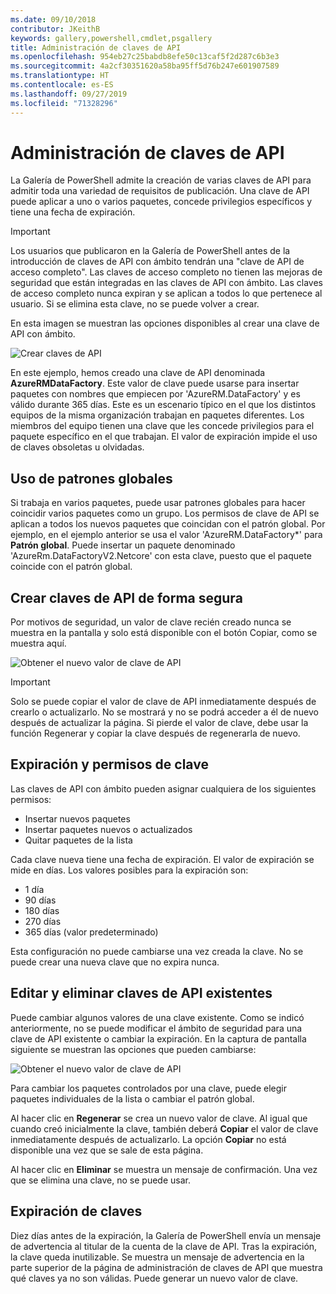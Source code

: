 ```yaml
---
ms.date: 09/10/2018
contributor: JKeithB
keywords: gallery,powershell,cmdlet,psgallery
title: Administración de claves de API
ms.openlocfilehash: 954eb27c25babdb8efe50c13caf5f2d287c6b3e3
ms.sourcegitcommit: 4a2cf30351620a58ba95ff5d76b247e601907589
ms.translationtype: HT
ms.contentlocale: es-ES
ms.lasthandoff: 09/27/2019
ms.locfileid: "71328296"
---
```

# <a name="managing-api-keys"></a>Administración de claves de API

La Galería de PowerShell admite la creación de varias claves de API para admitir toda una variedad de requisitos de publicación. Una clave de API puede aplicar a uno o varios paquetes, concede privilegios específicos y tiene una fecha de expiración.

> [!IMPORTANT]
> Los usuarios que publicaron en la Galería de PowerShell antes de la introducción de claves de API con ámbito tendrán una "clave de API de acceso completo". Las claves de acceso completo no tienen las mejoras de seguridad que están integradas en las claves de API con ámbito. Las claves de acceso completo nunca expiran y se aplican a todos lo que pertenece al usuario. Si se elimina esta clave, no se puede volver a crear.

En esta imagen se muestran las opciones disponibles al crear una clave de API con ámbito.

![Crear claves de API](../../Images/PSGallery_KeyScoped.png)

En este ejemplo, hemos creado una clave de API denominada **AzureRMDataFactory**. Este valor de clave puede usarse para insertar paquetes con nombres que empiecen por 'AzureRM.DataFactory' y es válido durante 365 días. Este es un escenario típico en el que los distintos equipos de la misma organización trabajan en paquetes diferentes. Los miembros del equipo tienen una clave que les concede privilegios para el paquete específico en el que trabajan.
El valor de expiración impide el uso de claves obsoletas u olvidadas.

## <a name="using-glob-patterns"></a>Uso de patrones globales

Si trabaja en varios paquetes, puede usar patrones globales para hacer coincidir varios paquetes como un grupo. Los permisos de clave de API se aplican a todos los nuevos paquetes que coincidan con el patrón global. Por ejemplo, en el ejemplo anterior se usa el valor 'AzureRM.DataFactory*' para **Patrón global**. Puede insertar un paquete denominado 'AzureRm.DataFactoryV2.Netcore' con esta clave, puesto que el paquete coincide con el patrón global.

## <a name="create-api-keys-securely"></a>Crear claves de API de forma segura

Por motivos de seguridad, un valor de clave recién creado nunca se muestra en la pantalla y solo está disponible con el botón Copiar, como se muestra aquí.

![Obtener el nuevo valor de clave de API](../../Images/PSGallery_CopyCreatedKey.png)

> [!IMPORTANT]
> Solo se puede copiar el valor de clave de API inmediatamente después de crearlo o actualizarlo. No se mostrará y no se podrá acceder a él de nuevo después de actualizar la página. Si pierde el valor de clave, debe usar la función Regenerar y copiar la clave después de regenerarla de nuevo.

## <a name="key-permissions-and-expiration"></a>Expiración y permisos de clave

Las claves de API con ámbito pueden asignar cualquiera de los siguientes permisos:

- Insertar nuevos paquetes
- Insertar paquetes nuevos o actualizados
- Quitar paquetes de la lista

Cada clave nueva tiene una fecha de expiración. El valor de expiración se mide en días. Los valores posibles para la expiración son:

- 1 día
- 90 días
- 180 días
- 270 días
- 365 días (valor predeterminado)

Esta configuración no puede cambiarse una vez creada la clave. No se puede crear una nueva clave que no expira nunca.

## <a name="editing-and-deleting-existing-api-keys"></a>Editar y eliminar claves de API existentes

Puede cambiar algunos valores de una clave existente. Como se indicó anteriormente, no se puede modificar el ámbito de seguridad para una clave de API existente o cambiar la expiración. En la captura de pantalla siguiente se muestran las opciones que pueden cambiarse:

![Obtener el nuevo valor de clave de API](../../Images/PSGallery_EditAPIKey.png)

Para cambiar los paquetes controlados por una clave, puede elegir paquetes individuales de la lista o cambiar el patrón global.

Al hacer clic en **Regenerar** se crea un nuevo valor de clave. Al igual que cuando creó inicialmente la clave, también deberá **Copiar** el valor de clave inmediatamente después de actualizarlo. La opción **Copiar** no está disponible una vez que se sale de esta página.

Al hacer clic en **Eliminar** se muestra un mensaje de confirmación. Una vez que se elimina una clave, no se puede usar.

## <a name="key-expiration"></a>Expiración de claves

Diez días antes de la expiración, la Galería de PowerShell envía un mensaje de advertencia al titular de la cuenta de la clave de API. Tras la expiración, la clave queda inutilizable. Se muestra un mensaje de advertencia en la parte superior de la página de administración de claves de API que muestra qué claves ya no son válidas. Puede generar un nuevo valor de clave.
